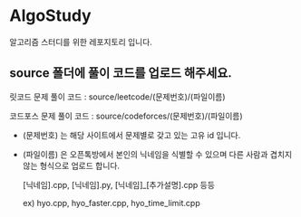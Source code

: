 # AlgoStudy

알고리즘 스터디를 위한 레포지토리 입니다.


## source 폴더에 풀이 코드를 업로드 해주세요.

릿코드 문제 풀이 코드 :
source/leetcode/(문제번호)/(파일이름)

코드포스 문제 풀이 코드 :
source/codeforces/(문제번호)/(파일이름)

- (문제번호) 는 해당 사이트에서 문제별로 갖고 있는 고유 id 입니다.

- (파일이름) 은 오픈톡방에서 본인의 닉네임을 식별할 수 있으며 다른 사람과 겹치지 않는 형식으로 업로드 합니다.

  [닉네임].cpp, [닉네임].py, [닉네임]_[추가설명].cpp 등등

  ex) hyo.cpp, hyo_faster.cpp, hyo_time_limit.cpp
